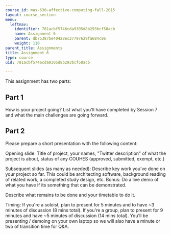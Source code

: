 ```yaml
---
course_id: mas-630-affective-computing-fall-2015
layout: course_section
menu:
  leftnav:
    identifier: 781acbf5746cda9305d8b293bcf58acb
    name: Assignment 6
    parent: db75387be40428ec27797629fa684c86
    weight: 110
parent_title: Assignments
title: Assignment 6
type: course
uid: 781acbf5746cda9305d8b293bcf58acb

---
```


This assignment has two parts:

Part 1
------

How is your project going? List what you'll have completed by Session 7 and what the main challenges are going forward.

Part 2
------

Please prepare a short presentation with the following content:

Opening slide: Title of project, your names, "Twitter description" of what the project is about, status of any COUHES (approved, submitted, exempt, etc.)

Subsequent slides (as many as needed): Describe key work you've done on your project so far. This could be architecting software, background reading of related work, a completed study design, etc. Bonus: Do a live demo of what you have if its something that can be demonstrated.

Describe what remains to be done and your timetable to do it.

Timing: If you're a soloist, plan to present for 5 minutes and to have ~3 minutes of discussion (8 mins total). If you're a group, plan to present for 9 minutes and have ~5 minutes of discussion (14 mins total). You'll be presenting / demoing on your own laptop so we will also have a minute or two of transition time for Q&A.